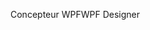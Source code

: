 <span data-ttu-id="9fe32-101">Concepteur WPF</span><span class="sxs-lookup"><span data-stu-id="9fe32-101">WPF Designer</span></span>